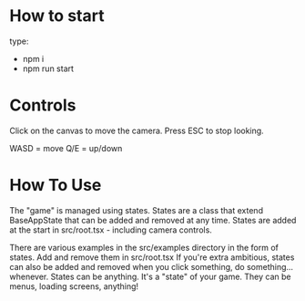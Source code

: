 How to start
===
type:
- npm i
- npm run start

Controls
===
Click on the canvas to move the camera. Press ESC to stop looking.

WASD = move
Q/E = up/down

How To Use
===
The "game" is managed using states. States are a class that extend BaseAppState that can be added and removed at any time.
States are added at the start in src/root.tsx - including camera controls.

There are various examples in the src/examples directory in the form of states. Add and remove them in src/root.tsx
If you're extra ambitious, states can also be added and removed when you click something, do something... whenever.
States can be anything. It's a "state" of your game. They can be menus, loading screens, anything!
